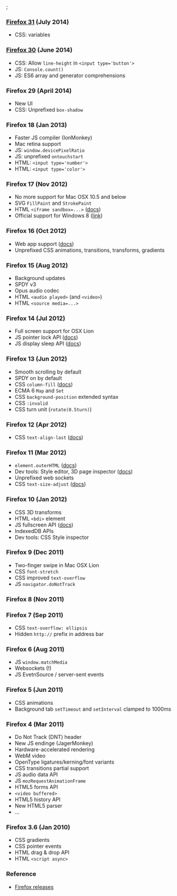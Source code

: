 ;

### [Firefox 31](https://www.mozilla.org/en-US/firefox/31.0/releasenotes/) (July 2014)

-   CSS: variables

### [Firefox 30](https://developer.mozilla.org/en-US/Firefox/Releases/30) (June 2014)

-   CSS: Allow `line-height` in `<input type='button'>`
-   JS: `Console.count()`
-   JS: ES6 array and generator comprehensions

### Firefox 29 (April 2014)

-   New UI
-   CSS: Unprefixed `box-shadow`

### Firefox 18 (Jan 2013)

-   Faster JS compiler (IonMonkey)
-   Mac retina support
-   JS: `window.devicePixelRatio`
-   JS: unprefixed `ontouchstart`
-   HTML: `<input type='number'>`
-   HTML: `<input type='color'>`

### Firefox 17 (Nov 2012)

-   No more support for Mac OSX 10.5 and below
-   SVG `FillPaint` and `StrokePaint`
-   HTML `<iframe sandbox=...>` ([docs](https://developer.mozilla.org/en-US/docs/HTML/Element/iframe#attr-sandbox))
-   Official support for Windows 8 ([link](http://www.mozilla.org/en-US/firefox/17.0/system-requirements/))

### Firefox 16 (Oct 2012)

-   Web app support ([docs](https://developer.mozilla.org/en-US/docs/Apps/Getting_Started))
-   Unprefixed CSS animations, transitions, transforms, gradients

### Firefox 15 (Aug 2012)

-   Background updates
-   SPDY v3
-   Opus audio codec
-   HTML `<audio played>` (and `<video>`)
-   HTML `<source media=...>`

### Firefox 14 (Jul 2012)

-   Full screen support for OSX Lion
-   JS pointer lock API ([docs](https://developer.mozilla.org/en-US/docs/API/Pointer_Lock_API))
-   JS display sleep API ([docs](https://bugzilla.mozilla.org/show_bug.cgi?id=697132))

### Firefox 13 (Jun 2012)

-   Smooth scrolling by default
-   SPDY on by default
-   CSS `column-fill` ([docs](https://developer.mozilla.org/en/CSS/column-fill))
-   ECMA 6 `Map` and `Set`
-   CSS `background-position` extended syntax
-   CSS `:invalid`
-   CSS turn unit (`rotate(0.5turn)`)

### Firefox 12 (Apr 2012)

-   CSS `text-align-last` ([docs](https://developer.mozilla.org/en/CSS/text-align-last))

### Firefox 11 (Mar 2012)

-   `element.outerHTML` ([docs](https://developer.mozilla.org/en-US/docs/DOM/element.outerHTML))
-   Dev tools: Style editor, 3D page inspector ([docs](https://hacks.mozilla.org/2011/12/new-developer-tools-in-firefox-11-aurora/))
-   Unprefixed web sockets
-   CSS `text-size-adjust` ([docs](https://developer.mozilla.org/en-US/docs/CSS/text-size-adjust))

### Firefox 10 (Jan 2012)

-   CSS 3D transforms
-   HTML `<bdi>` element
-   JS fullscreen API ([docs](https://wiki.mozilla.org/Platform/Features/Full_Screen_APIs))
-   IndexedDB APIs
-   Dev tools: CSS Style inspector

### Firefox 9 (Dec 2011)

-   Two-finger swipe in Mac OSX Lion
-   CSS `font-stretch`
-   CSS improved `text-overflow`
-   JS `navigator.doNotTrack`

### Firefox 8 (Nov 2011)

### Firefox 7 (Sep 2011)

-   CSS `text-overflow: ellipsis`
-   Hidden `http://` prefix in address bar

### Firefox 6 (Aug 2011)

-   JS `window.matchMedia`
-   Websockets (!)
-   JS EvetnSource / server-sent events

### Firefox 5 (Jun 2011)

-   CSS animations
-   Background tab `setTimeout` and `setInterval` clamped to 1000ms

### Firefox 4 (Mar 2011)

-   Do Not Track (DNT) header
-   New JS endinge (JagerMonkey)
-   Hardware-accelerated rendering
-   WebM video
-   OpenType ligatures/kerning/font variants
-   CSS transitions partial support
-   JS audio data API
-   JS `mozRequestAnimationFrame`
-   HTML5 forms API
-   `<video buffered>`
-   HTML5 history API
-   New HTML5 parser
-   …

### Firefox 3.6 (Jan 2010)

-   CSS gradients
-   CSS pointer events
-   HTML drag & drop API
-   HTML `<script async>`

### Reference

-   [Firefox releases](https://www.mozilla.org/en-US/firefox/releases/)
